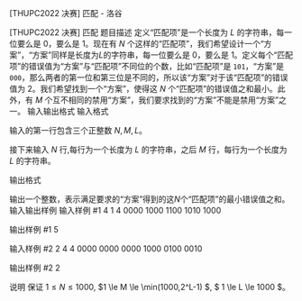 



[THUPC2022 决赛] 匹配 - 洛谷














[THUPC2022 决赛] 匹配
题目描述
定义“匹配项”是一个长度为 $L$ 的字符串，每一位要么是 0，要么是 1。现在有 $N$ 个这样的“匹配项”，我们希望设计一个“方案”，“方案”同样是长度为$L$的字符串，每一位要么是 0，要么是 1。定义每个“匹配项”的错误值为“方案”与“匹配项”不同位的个数，比如“匹配项”是 `101`，“方案”是 `000`，那么两者的第一位和第三位是不同的，所以该“方案”对于该“匹配项”的错误值为 2。我们希望找到一个“方案”，使得这 $N$ 个“匹配项”的错误值之和最小。此外，有 $M$ 个互不相同的禁用“方案”，我们要求找到的“方案”不能是禁用“方案”之一。
输入输出格式
输入格式

输入的第一行包含三个正整数 $N,M,L$。

接下来输入 $N$ 行,每行为一个长度为 $L$ 的字符串，之后 $M$ 行，每行为一个长度为 $L$ 的字符串。

输出格式

输出一个整数，表示满足要求的“方案”得到的这$N$个“匹配项”的最小错误值之和。
输入输出样例
输入样例 #1
4 1 4
0000
1000
1100
1010
1000

输出样例 #1
5

输入样例 #2
2 4 4
0000
0000
0000
1000
0100
0010


输出样例 #2
2

说明
保证 $1 \le N \le 1000$, $1 \le M \le \min(1000,2^L-1) $, $ 1 \le L \le 1000 $。






